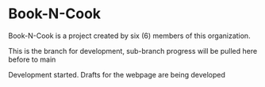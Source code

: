 # Book-N-Cook
Book-N-Cook is a project created by six (6) members of this organization.

This is the branch for development, sub-branch progress will be pulled here before to main

Development started. Drafts for the webpage are being developed
